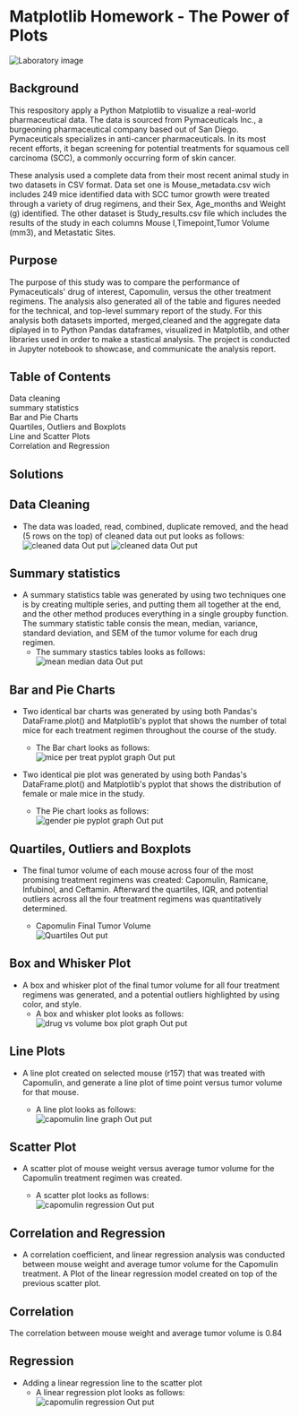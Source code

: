 # Matplotlib Homework - The Power of Plots

![Laboratory image](/Images/Laboratory.jpg)

## Background <br/>
This respository apply a Python Matplotlib to visualize a real-world pharmaceutical data. The data is sourced from Pymaceuticals Inc., a burgeoning pharmaceutical company based out of San Diego. Pymaceuticals specializes in anti-cancer pharmaceuticals. In its most recent efforts, it began screening for potential treatments for squamous cell carcinoma (SCC), a commonly occurring form of skin cancer.

These analysis used a complete data from their most recent animal study in two datasets in CSV format. Data set one is Mouse_metadata.csv wich includes 249 mice identified data with SCC tumor growth were treated through a variety of drug regimens, and their Sex, Age_months and Weight (g) identified. The other dataset is Study_results.csv file which includes the results of the study in each columns Mouse I,Timepoint,Tumor Volume (mm3), and Metastatic Sites.

## Purpose <br/>
The purpose of this study was to compare the performance of Pymaceuticals' drug of interest, Capomulin, versus the other treatment regimens. The analysis also generated all of the table and figures needed for the technical, and top-level summary report of the study. For this analysis both datasets imported, merged,cleaned and the aggregate data diplayed in to Python Pandas dataframes, visualized in Matplotlib, and other libraries used in order to make a stastical analysis. The project is conducted in Jupyter notebook to showcase, and communicate the analysis report.

## Table of Contents </br>
Data cleaning </br>
summary statistics </br>
Bar and Pie Charts </br>
Quartiles, Outliers and Boxplots </br>
Line and Scatter Plots </br>
Correlation and Regression </br>

## Solutions </br>
## Data Cleaning
- The data was loaded, read, combined, duplicate removed, and the head (5 rows on the top) of cleaned data out put looks as follows: </br>
![cleaned data Out put](/Images/cleaned_data.png)
![cleaned data Out put](/Images/cleaned_data2.png)

## Summary statistics </br>
- A summary statistics table was generated by using two techniques one is by creating multiple series, and putting them all together at the end, and the other method produces everything in a single groupby function. The summary statistic table consis the mean, median, variance, standard deviation, and SEM of the tumor volume for each drug regimen.</br>
  - The summary stastics tables looks as follows: </br>
![mean median data Out put](/Images/summary.png)

## Bar and Pie Charts
- Two identical bar charts was generated by using both Pandas's DataFrame.plot() and Matplotlib's pyplot that shows the number of total mice for each treatment regimen throughout the course of the study.

  - The Bar chart looks as follows: </br>
![mice per treat pyplot graph Out put](/Images/barchart.png)

- Two identical pie plot was generated by using both Pandas's DataFrame.plot() and Matplotlib's pyplot that shows the distribution of female or male mice in the study.</br>
  - The Pie chart looks as follows: </br>
![gender pie pyplot graph Out put](/Images/piechart.png)

## Quartiles, Outliers and Boxplots
- The final tumor volume of each mouse across four of the most promising treatment regimens was created: Capomulin, Ramicane, Infubinol, and Ceftamin. Afterward the quartiles, IQR, and potential outliers across all the four treatment regimens was quantitatively determined.

  - Capomulin Final Tumor Volume </br>
![Quartiles Out put](/Images/outliers.png)

## Box and Whisker Plot
- A box and whisker plot of the final tumor volume for all four treatment regimens was generated, and a potential outliers highlighted by using color, and style. </br>
  - A box and whisker plot looks as follows: </br>
![drug vs volume box plot graph Out put](/Images/boxplot.png)

## Line Plots
- A line plot created on selected mouse (r157) that was treated with Capomulin, and generate a line plot of time point versus tumor volume for that mouse. </br>

  - A line plot looks as follows: </br>
![capomulin line graph Out put](/Images/lineplot.png)

## Scatter Plot
- A scatter plot of mouse weight versus average tumor volume for the Capomulin treatment regimen was created. </br>

  - A scatter plot looks as follows: </br>
![capomulin regression Out put](/Images/scatterplot.png)

## Correlation and Regression
- A correlation coefficient, and linear regression analysis was conducted between mouse weight and average tumor volume for the Capomulin treatment. A Plot of the linear regression model created on top of the previous scatter plot.

## Correlation
The correlation between mouse weight and average tumor volume is 0.84

## Regression
- Adding a linear regression line to the scatter plot </br>
  - A linear regression plot looks as follows: </br>
![capomulin regression Out put](/Images/linear.png)



